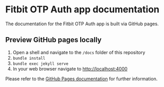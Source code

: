 # Fitbit OTP Auth app documentation

The documentation for the Fitbit OTP Auth app is built via GitHub pages.

## Preview GitHub pages locally

1. Open a shell and navigate to the `/docs` folder of this repository
1. `bundle install`
1. `bundle exec jekyll serve`
1. In your web browser navigate to <http://localhost:4000>

Please refer to the [GitHub Pages
documentation](https://docs.github.com/en/pages/setting-up-a-github-pages-site-with-jekyll/testing-your-github-pages-site-locally-with-jekyll?platform=mac#building-your-site-locally)
for further information.
